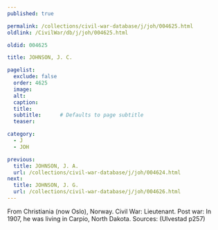 ```yaml
---
published: true

permalink: /collections/civil-war-database/j/joh/004625.html
oldlink: /CivilWar/db/j/joh/004625.html

oldid: 004625

title: JOHNSON, J. C.

pagelist:
  exclude: false
  order: 4625
  image: 
  alt:
  caption:
  title:
  subtitle:      # Defaults to page subtitle
  teaser:

category: 
  - J 
  - JOH

previous:
  title: JOHNSON, J. A.
  url: /collections/civil-war-database/j/joh/004624.html  
next:
  title: JOHNSON, J. G.
  url: /collections/civil-war-database/j/joh/004626.html   
---
```

From Christiania (now Oslo), Norway. Civil War: Lieutenant. Post war: In 1907, he was living in Carpio, North Dakota. Sources: (Ulvestad p257)